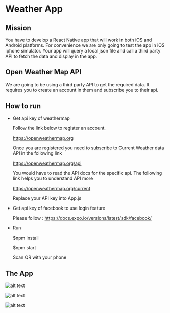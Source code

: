 # Weather App


## Mission
You have to develop a React Native app that will work in both iOS and Android platforms. For convenience we are only going to test the app in iOS iphone simulator. Your app will query a local json file and call a third party API to fetch the data and display in the app.


## Open Weather Map API
We are going to be using a third party API to get the required data. It requires you to create an account in them and subscribe you to their api.


## How to run
- Get api key of weathermap
    
  Follow the link below to register an account.

  https://openweathermap.org

  Once you are registered you need to subscribe to Current Weather data API in the following link

  https://openweathermap.org/api

  You would have to read the API docs for the specific api. The following link helps you to understand API more

  https://openweathermap.org/current

  Replace your API key into App.js

- Get api key of facebook to use login feature
  
  Please follow : https://docs.expo.io/versions/latest/sdk/facebook/

- Run
  
  $npm install
  
  $npm start
  
  Scan QR with your phone




## The App
![alt text](3.png)

![alt text](4.png)

![alt text](5.png)
